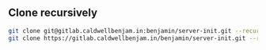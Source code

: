 ## Clone recursively
```bash
git clone git@gitlab.caldwellbenjam.in:benjamin/server-init.git --recursive
git clone https://gitlab.caldwellbenjam.in/benjamin/server-init.git --recursive
```